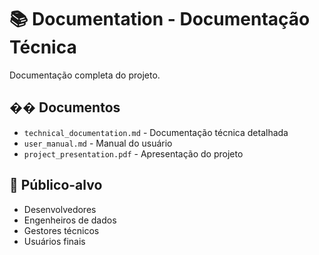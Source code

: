 # 📚 Documentation - Documentação Técnica

Documentação completa do projeto.

## �� Documentos

- `technical_documentation.md` - Documentação técnica detalhada
- `user_manual.md` - Manual do usuário
- `project_presentation.pdf` - Apresentação do projeto

## 🎯 Público-alvo

- Desenvolvedores
- Engenheiros de dados
- Gestores técnicos
- Usuários finais
